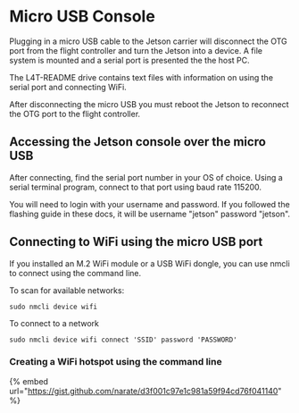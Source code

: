 # Micro USB Console

Plugging in a micro USB cable to the Jetson carrier will disconnect the OTG port from the flight controller and turn the Jetson into a device. A file system is mounted and a serial port is presented the the host PC.&#x20;

The L4T-README drive contains text files with information on using the serial port and connecting WiFi.

After disconnecting the micro USB you must reboot the Jetson to reconnect the OTG port to the flight controller.

## Accessing the Jetson console over the micro USB

After connecting, find the serial port number in your OS of choice. Using a serial terminal program, connect to that port using baud rate 115200.

You will need to login with your username and password. If you followed the flashing guide in these docs, it will be username "jetson" password "jetson".

## Connecting to WiFi using the micro USB port

If you installed an M.2 WiFi module or a USB WiFi dongle, you can use nmcli to connect using the command line.

To scan for available networks:

```
sudo nmcli device wifi
```

To connect to a network

```
sudo nmcli device wifi connect 'SSID' password 'PASSWORD'
```

### Creating a WiFi hotspot using the command line

{% embed url="https://gist.github.com/narate/d3f001c97e1c981a59f94cd76f041140" %}

